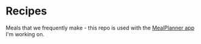 # Recipes
Meals that we frequently make - this repo is used with the [MealPlanner app](http://www.thebrianpye.com/MealPlanner) I'm working on.

